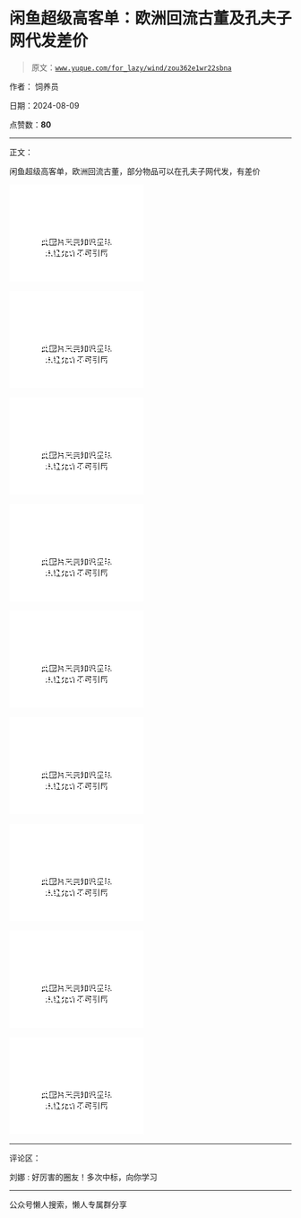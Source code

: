 # 闲鱼超级高客单：欧洲回流古董及孔夫子网代发差价

> 原文：[`www.yuque.com/for_lazy/wind/zou362e1wr22sbna`](https://www.yuque.com/for_lazy/wind/zou362e1wr22sbna)

作者： 饲养员

日期：2024-08-09

点赞数：**80**

* * *

正文：

闲鱼超级高客单，欧洲回流古董，部分物品可以在孔夫子网代发，有差价

![](img/3d30a1ee186bffabddc62f353311cb65.png "None")

![](img/81ee336d60da4caed2da01a39ee3dffc.png "None")

![](img/c027f6cb8c7148d278d84b986bf72ba1.png "None")

![](img/99f56622b1c7b8cb94333a54dafacaa3.png "None")

![](img/64627be46f08e704f776eecd9405f609.png "None")

![](img/0d64810b4fe1d7ae67e4647867dac915.png "None")

![](img/2d1401afc517f28d91657d16d2ff2486.png "None")

![](img/3df544e0d7b8eef7020a4fd9a410672c.png "None")

![](img/7f291d476cb7e18b6333b68008ccfcf4.png "None")

* * *

评论区：

刘娜 : 好厉害的圈友！多次中标，向你学习

* * *

公众号懒人搜索，懒人专属群分享
